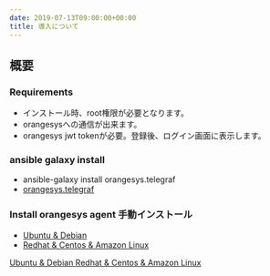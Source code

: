 ```yaml
---
date: 2019-07-13T09:00:00+00:00
title: 導入について
---
```


## 概要

### Requirements

* インストール時、root権限が必要となります。
* orangesysへの通信が出来ます。
* orangesys jwt tokenが必要。登録後、ログイン画面に表示します。

### ansible galaxy install

* ansible-galaxy install orangesys.telegraf
* [orangesys.telegraf](https://galaxy.ansible.com/orangesys/telegraf/)

### Install orangesys agent 手動インストール

* [Ubuntu & Debian](/documentation/installation/ubuntu-debian)
* [Redhat & Centos & Amazon Linux](/documentation/installation/redhat-centos)


<div class="content-control">
  <a class="page-link" href="/installations/ubuntu-debian">
    Ubuntu & Debian
  </a>
  <a class="page-link" href="/installations/redhat-centos">
    Redhat & Centos & Amazon Linux
  </a>
</div>
